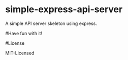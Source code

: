# simple-express-api-server
A simple API server skeleton using express.

#Have fun with it!

#License

MIT-Licensed
